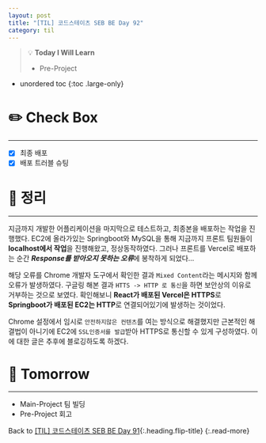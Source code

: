 ```yaml
---
layout: post
title: "[TIL] 코드스테이츠 SEB BE Day 92"
category: til
---
```

> 💡 **Today I Will Learn**
>
> * Pre-Project

* unordered toc
{:toc .large-only}

# ✏️ Check Box
***

* [x] <label>최종 배포</label>
* [x] <label>배포 트러블 슈팅</label>

# 📌 정리
***

지금까지 개발한 어플리케이션을 마지막으로 테스트하고, 최종본을 배포하는 작업을 진행했다. EC2에 올라가있는 Springboot와 MySQL을 통해 지금까지 프론트 팀원들이 **localhost에서 작업**을 진행해왔고, 정상동작하였다. 그러나 프론트를 Vercel로 배포하는 순간 ***Response를 받아오지 못하는 오류***에 봉착하게 되었다...

해당 오류를 Chrome 개발자 도구에서 확인한 결과 `Mixed Content`라는 메시지와 함께 오류가 발생하였다. 구글링 해본 결과 `HTTS -> HTTP 로 통신`을 하면 보안상의 이유로 거부하는 것으로 보였다. 확인해보니 **React가 배포된 Vercel은 HTTPS**로 **Springboot가 배포된 EC2는 HTTP**로 연결되어있기에 발생하는 것이었다.

Chrome 설정에서 임시로 `안전하지않은 컨텐츠`를 여는 방식으로 해결했지만 근본적인 해결법이 아니기에 EC2에 `SSL인증서를 발급`받아 HTTPS로 통신할 수 있게 구성하였다. 이에 대한 글은 추후에 블로깅하도록 하겠다.

# 🎯 Tomorrow
***

* Main-Project 팀 빌딩
* Pre-Project 회고

Back to [[TIL] 코드스테이츠 SEB BE Day 91](220905-til){:.heading.flip-title}
{:.read-more}
